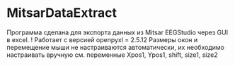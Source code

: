 # MitsarDataExtract
Программа сделана для экспорта данных из Mitsar EEGStudio через GUI в excel.
! Работает с версией openpyxl = 2.5.12
Размеры окон и перемещение мыши не настраиваются автоматически, их необходимо настраивать вручную
см. переменные
Xpos1, Ypos1, shift, size1, size2
